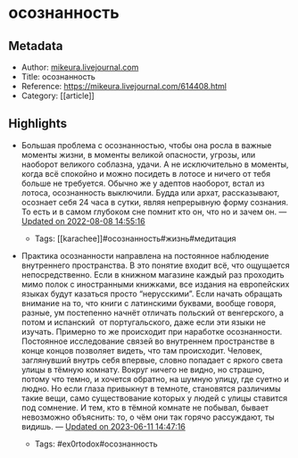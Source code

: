 # осознанность

## Metadata
- Author: [mikeura.livejournal.com]()
- Title: осознанность
- Reference: https://mikeura.livejournal.com/614408.html
- Category: [[article]]

## Highlights
- Большая проблема с осознанностью, чтобы она росла в важные моменты жизни, в моменты великой опасности, угрозы, или наоборот великого соблазна, удачи.  А не исключительно в моменты, когда всё спокойно и можно посидеть в лотосе и ничего от тебя больше не требуется.  Обычно же у адептов наоборот, встал из лотоса, осознанность выключили. Будда или архат, рассказывают, осознает себя 24 часа в сутки, являя непрерывную форму сознания. То есть и в самом глубоком сне помнит кто он, что но и зачем он. — [Updated on 2022-08-08 14:55:16](https://hyp.is/98jmQhcQEe2-2HP4WBYS_A/mikeura.livejournal.com/614408.html)
   - Tags: [[karachee]]#осознанность#жизнь#медитация



- Практика осознанности направлена на постоянное наблюдение внутреннего пространства. В это понятие входит всё, что ощущается непосредственно. Если в книжном магазине каждый раз проходить мимо полок с иностранными книжками, все издания на европейских языках будут казаться просто “нерусскими”. Если начать обращать внимание на то, что книги с латинскими буквами, вообще говоря, разные, ум постепенно начнёт отличать польский от венгерского, а потом и испанский  от португальского, даже если эти языки не изучать. Примерно то же происходит при наработке осознанности. Постоянное исследование связей во внутреннем пространстве в конце концов позволяет видеть, что там происходит. Человек, заглянувший внутрь себя впервые, словно попадает с яркого света улицы в тёмную комнату. Вокруг ничего не видно, но страшно, потому что темно, и хочется обратно, на шумную улицу, где суетно и людно. Но если глаза привыкнут в темноте, становятся различимы такие вещи, само существование которых у людей с улицы ставится под сомнение. И тем, кто в тёмной комнате не побывал, бывает невозможно объяснить: то, о чём они так горячо рассуждают, ты видишь. — [Updated on 2023-06-11 14:47:16](https://hyp.is/tpLfgghNEe6x7q-u5qZfng/ex0rtodox.livejournal.com/41988.html)
   - Tags: #ex0rtodox#осознанность
